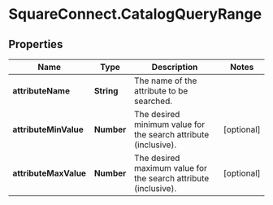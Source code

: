 # SquareConnect.CatalogQueryRange

## Properties
Name | Type | Description | Notes
------------ | ------------- | ------------- | -------------
**attributeName** | **String** | The name of the attribute to be searched. | 
**attributeMinValue** | **Number** | The desired minimum value for the search attribute (inclusive). | [optional] 
**attributeMaxValue** | **Number** | The desired maximum value for the search attribute (inclusive). | [optional] 



